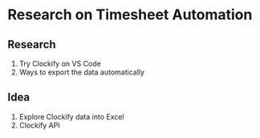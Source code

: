 # Research on Timesheet Automation

## Research
1. Try Clockify on VS Code
2. Ways to export the data automatically

## Idea
1. Explore Clockify data into Excel
2. Clockify API